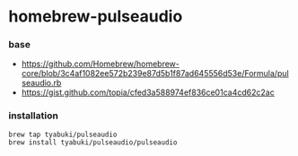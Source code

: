 # homebrew-pulseaudio

### base
* https://github.com/Homebrew/homebrew-core/blob/3c4af1082ee572b239e87d5b1f87ad645556d53e/Formula/pulseaudio.rb
* https://gist.github.com/topia/cfed3a588974ef836ce01ca4cd62c2ac

### installation
```
brew tap tyabuki/pulseaudio
brew install tyabuki/pulseaudio/pulseaudio
```
